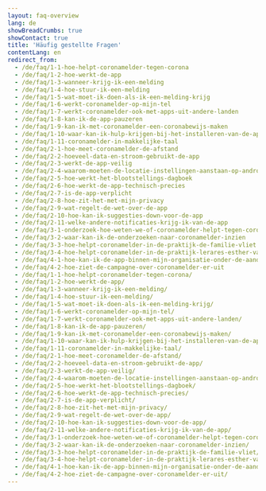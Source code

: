 ```yaml
---
layout: faq-overview
lang: de
showBreadCrumbs: true
showContact: true
title: 'Häufig gestellte Fragen'
contentLang: en
redirect_from: 
  - /de/faq/1-1-hoe-helpt-coronamelder-tegen-corona
  - /de/faq/1-2-hoe-werkt-de-app
  - /de/faq/1-3-wanneer-krijg-ik-een-melding
  - /de/faq/1-4-hoe-stuur-ik-een-melding
  - /de/faq/1-5-wat-moet-ik-doen-als-ik-een-melding-krijg
  - /de/faq/1-6-werkt-coronamelder-op-mijn-tel
  - /de/faq/1-7-werkt-coronamelder-ook-met-apps-uit-andere-landen
  - /de/faq/1-8-kan-ik-de-app-pauzeren
  - /de/faq/1-9-kan-ik-met-coronamelder-een-coronabewijs-maken
  - /de/faq/1-10-waar-kan-ik-hulp-krijgen-bij-het-installeren-van-de-app
  - /de/faq/1-11-coronamelder-in-makkelijke-taal
  - /de/faq/2-1-hoe-meet-coronamelder-de-afstand
  - /de/faq/2-2-hoeveel-data-en-stroom-gebruikt-de-app
  - /de/faq/2-3-werkt-de-app-veilig
  - /de/faq/2-4-waarom-moeten-de-locatie-instellingen-aanstaan-op-android
  - /de/faq/2-5-hoe-werkt-het-blootstellings-dagboek
  - /de/faq/2-6-hoe-werkt-de-app-technisch-precies
  - /de/faq/2-7-is-de-app-verplicht
  - /de/faq/2-8-hoe-zit-het-met-mijn-privacy
  - /de/faq/2-9-wat-regelt-de-wet-over-de-app
  - /de/faq/2-10-hoe-kan-ik-suggesties-down-voor-de-app
  - /de/faq/2-11-welke-andere-notificaties-krijg-ik-van-de-app
  - /de/faq/3-1-onderzoek-hoe-weten-we-of-coronamelder-helpt-tegen-corona
  - /de/faq/3-2-waar-kan-ik-de-onderzoeken-naar-coronamelder-inzien
  - /de/faq/3-3-hoe-helpt-coronamelder-in-de-praktijk-de-familie-vliet
  - /de/faq/3-4-hoe-helpt-coronamelder-in-de-praktijk-lerares-esther-van-gorkum
  - /de/faq/4-1-hoe-kan-ik-de-app-binnen-mijn-organisatie-onder-de-aandacht-brengen
  - /de/faq/4-2-hoe-ziet-de-campagne-over-coronamelder-er-uit
  - /de/faq/1-1-hoe-helpt-coronamelder-tegen-corona/
  - /de/faq/1-2-hoe-werkt-de-app/
  - /de/faq/1-3-wanneer-krijg-ik-een-melding/
  - /de/faq/1-4-hoe-stuur-ik-een-melding/
  - /de/faq/1-5-wat-moet-ik-doen-als-ik-een-melding-krijg/
  - /de/faq/1-6-werkt-coronamelder-op-mijn-tel/
  - /de/faq/1-7-werkt-coronamelder-ook-met-apps-uit-andere-landen/
  - /de/faq/1-8-kan-ik-de-app-pauzeren/
  - /de/faq/1-9-kan-ik-met-coronamelder-een-coronabewijs-maken/
  - /de/faq/1-10-waar-kan-ik-hulp-krijgen-bij-het-installeren-van-de-app/
  - /de/faq/1-11-coronamelder-in-makkelijke-taal/
  - /de/faq/2-1-hoe-meet-coronamelder-de-afstand/
  - /de/faq/2-2-hoeveel-data-en-stroom-gebruikt-de-app/
  - /de/faq/2-3-werkt-de-app-veilig/
  - /de/faq/2-4-waarom-moeten-de-locatie-instellingen-aanstaan-op-android/
  - /de/faq/2-5-hoe-werkt-het-blootstellings-dagboek/
  - /de/faq/2-6-hoe-werkt-de-app-technisch-precies/
  - /de/faq/2-7-is-de-app-verplicht/
  - /de/faq/2-8-hoe-zit-het-met-mijn-privacy/
  - /de/faq/2-9-wat-regelt-de-wet-over-de-app/
  - /de/faq/2-10-hoe-kan-ik-suggesties-down-voor-de-app/
  - /de/faq/2-11-welke-andere-notificaties-krijg-ik-van-de-app/
  - /de/faq/3-1-onderzoek-hoe-weten-we-of-coronamelder-helpt-tegen-corona/
  - /de/faq/3-2-waar-kan-ik-de-onderzoeken-naar-coronamelder-inzien/
  - /de/faq/3-3-hoe-helpt-coronamelder-in-de-praktijk-de-familie-vliet/
  - /de/faq/3-4-hoe-helpt-coronamelder-in-de-praktijk-lerares-esther-van-gorkum/
  - /de/faq/4-1-hoe-kan-ik-de-app-binnen-mijn-organisatie-onder-de-aandacht-brengen/
  - /de/faq/4-2-hoe-ziet-de-campagne-over-coronamelder-er-uit/
---
```

